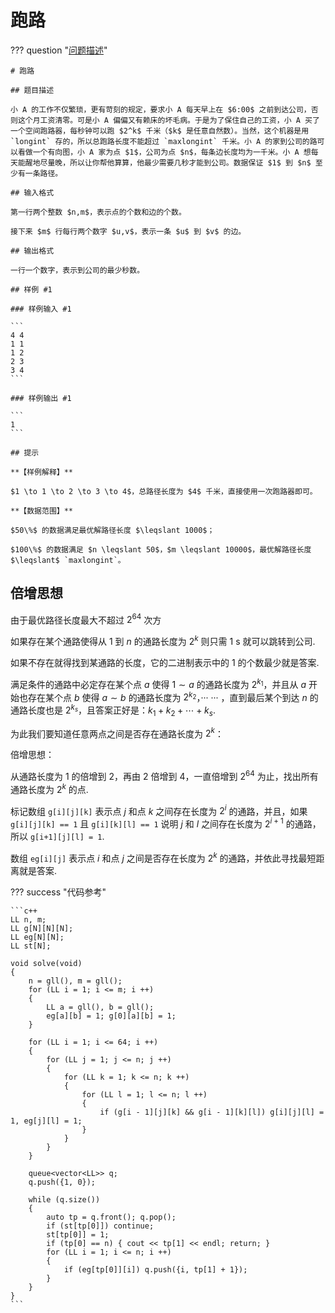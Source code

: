 # 跑路

??? question "[问题描述](https://www.luogu.com.cn/problem/P1613)"

    # 跑路

    ## 题目描述

    小 A 的工作不仅繁琐，更有苛刻的规定，要求小 A 每天早上在 $6:00$ 之前到达公司，否则这个月工资清零。可是小 A 偏偏又有赖床的坏毛病。于是为了保住自己的工资，小 A 买了一个空间跑路器，每秒钟可以跑 $2^k$ 千米（$k$ 是任意自然数）。当然，这个机器是用 `longint` 存的，所以总跑路长度不能超过 `maxlongint` 千米。小 A 的家到公司的路可以看做一个有向图，小 A 家为点 $1$，公司为点 $n$，每条边长度均为一千米。小 A 想每天能醒地尽量晚，所以让你帮他算算，他最少需要几秒才能到公司。数据保证 $1$ 到 $n$ 至少有一条路径。

    ## 输入格式

    第一行两个整数 $n,m$，表示点的个数和边的个数。

    接下来 $m$ 行每行两个数字 $u,v$，表示一条 $u$ 到 $v$ 的边。

    ## 输出格式

    一行一个数字，表示到公司的最少秒数。

    ## 样例 #1

    ### 样例输入 #1

    ```
    4 4
    1 1
    1 2
    2 3
    3 4
    ```

    ### 样例输出 #1

    ```
    1
    ```

    ## 提示

    **【样例解释】**

    $1 \to 1 \to 2 \to 3 \to 4$，总路径长度为 $4$ 千米，直接使用一次跑路器即可。

    **【数据范围】**

    $50\%$ 的数据满足最优解路径长度 $\leqslant 1000$；

    $100\%$ 的数据满足 $n \leqslant 50$，$m \leqslant 10000$，最优解路径长度 $\leqslant$ `maxlongint`。

## 倍增思想

由于最优路径长度最大不超过 $2 ^ {64}$ 次方

如果存在某个通路使得从 $1$ 到 $n$ 的通路长度为 $2 ^ k$ 则只需 $1$ s 就可以跳转到公司.

如果不存在就得找到某通路的长度，它的二进制表示中的 $1$ 的个数最少就是答案.

满足条件的通路中必定存在某个点 $a$ 使得 $1 \sim a$ 的通路长度为 $2 ^ {k_1}$，并且从 $a$ 开始也存在某个点 $b$ 使得 $a \sim b$ 的通路长度为 $2 ^ {k _ 2}$，··· ··· ，直到最后某个到达 $n$ 的通路长度也是 $2 ^ {k _ s}$，且答案正好是：$k_1 + k_2 + \cdots + k_s$.

为此我们要知道任意两点之间是否存在通路长度为 $2 ^ k$：

倍增思想：

从通路长度为 1 的倍增到 2，再由 2 倍增到 4，一直倍增到 $2 ^ {64}$ 为止，找出所有通路长度为 $2 ^ k$ 的点.

标记数组 `g[i][j][k]` 表示点 $j$ 和点 $k$ 之间存在长度为 $2 ^ i$ 的通路，并且，如果 `g[i][j][k] == 1` 且 `g[i][k][l] == 1` 说明 $j$ 和 $l$ 之间存在长度为 $2 ^ {i + 1}$ 的通路，所以 `g[i+1][j][l] = 1`.

数组 `eg[i][j]` 表示点 $i$ 和点 $j$ 之间是否存在长度为 $2 ^ k$ 的通路，并依此寻找最短距离就是答案.

??? success "代码参考"

    ```c++
    LL n, m;
    LL g[N][N][N];
    LL eg[N][N];
    LL st[N];

    void solve(void)
    {
        n = gll(), m = gll();
        for (LL i = 1; i <= m; i ++) 
        {
            LL a = gll(), b = gll();
            eg[a][b] = 1; g[0][a][b] = 1;
        }

        for (LL i = 1; i <= 64; i ++)
        {
            for (LL j = 1; j <= n; j ++)
            {
                for (LL k = 1; k <= n; k ++)
                {
                    for (LL l = 1; l <= n; l ++)
                    {
                        if (g[i - 1][j][k] && g[i - 1][k][l]) g[i][j][l] = 1, eg[j][l] = 1;
                    }
                }
            }
        }

        queue<vector<LL>> q;
        q.push({1, 0});

        while (q.size())
        {
            auto tp = q.front(); q.pop();
            if (st[tp[0]]) continue;
            st[tp[0]] = 1;
            if (tp[0] == n) { cout << tp[1] << endl; return; }
            for (LL i = 1; i <= n; i ++)
            {
                if (eg[tp[0]][i]) q.push({i, tp[1] + 1});
            }
        }
    }
    ```